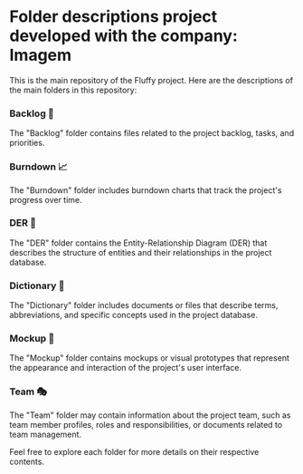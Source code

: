 # Folder descriptions project developed with the company: Imagem


This is the main repository of the Fluffy project. Here are the descriptions of the main folders in this repository:

### Backlog 📅

The "Backlog" folder contains files related to the project backlog, tasks, and priorities.

### Burndown 📈

The "Burndown" folder includes burndown charts that track the project's progress over time.

### DER 📄

The "DER" folder contains the Entity-Relationship Diagram (DER) that describes the structure of entities and their relationships in the project database.

### Dictionary 📖

The "Dictionary" folder includes documents or files that describe terms, abbreviations, and specific concepts used in the project database.

### Mockup 🎨

The "Mockup" folder contains mockups or visual prototypes that represent the appearance and interaction of the project's user interface.

### Team 	🎭

The "Team" folder may contain information about the project team, such as team member profiles, roles and responsibilities, or documents related to team management.

Feel free to explore each folder for more details on their respective contents.

